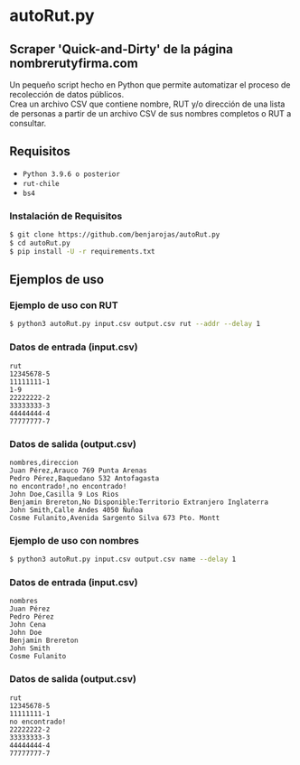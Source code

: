 # autoRut.py
## Scraper 'Quick-and-Dirty' de la página nombrerutyfirma.com
Un pequeño script hecho en Python que permite automatizar el proceso de recolección de datos públicos.\
Crea un archivo CSV que contiene nombre, RUT y/o dirección de una lista de personas a partir de un archivo CSV de sus nombres completos o RUT a consultar.
## Requisitos
- ```Python 3.9.6 o posterior```
- ```rut-chile```
- ```bs4```

### Instalación de Requisitos
```sh
$ git clone https://github.com/benjarojas/autoRut.py
$ cd autoRut.py
$ pip install -U -r requirements.txt
```
## Ejemplos de uso
### Ejemplo de uso con RUT
```sh
$ python3 autoRut.py input.csv output.csv rut --addr --delay 1
```
### Datos de entrada (input.csv)
```CSV
rut
12345678-5
11111111-1
1-9
22222222-2
33333333-3
44444444-4
77777777-7
```
### Datos de salida (output.csv)
```CSV
nombres,direccion
Juan Pérez,Arauco 769 Punta Arenas
Pedro Pérez,Baquedano 532 Antofagasta
no encontrado!,no encontrado!
John Doe,Casilla 9 Los Rios
Benjamin Brereton,No Disponible:Territorio Extranjero Inglaterra
John Smith,Calle Andes 4050 Ñuñoa
Cosme Fulanito,Avenida Sargento Silva 673 Pto. Montt
```
### Ejemplo de uso con nombres
```sh
$ python3 autoRut.py input.csv output.csv name --delay 1
```
### Datos de entrada (input.csv)
```CSV
nombres
Juan Pérez
Pedro Pérez
John Cena
John Doe
Benjamin Brereton
John Smith
Cosme Fulanito
```
### Datos de salida (output.csv)
```CSV
rut
12345678-5
11111111-1
no encontrado!
22222222-2
33333333-3
44444444-4
77777777-7
```
